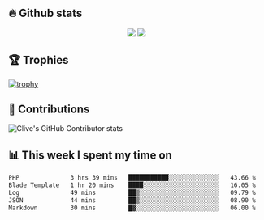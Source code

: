 ## &#128293; Github stats

<!-- GitHub Readme Streak Stats - https://github.com/DenverCoder1/github-readme-streak-stats -->
<p align="center">

<picture>
  <source 
    srcset="https://github-readme-stats.vercel.app/api?username=clivewalkden&count_private=true&show_icons=true&theme=darcula"
    media="(prefers-color-scheme: dark)"
  />
  <source
    srcset="https://github-readme-stats.vercel.app/api?username=clivewalkden&count_private=true&show_icons=true&theme=calm"
    media="(prefers-color-scheme: light), (prefers-color-scheme: no-preference)"
  />
  <img src="https://github-readme-stats.vercel.app/api?username=clivewalkden&count_private=true&show_icons=true&theme=darcula" />
</picture>

<a href="https://git.io/streak-stats" target="_blank">
  <img src="http://github-readme-streak-stats.herokuapp.com?user=clivewalkden&theme=darcula&date_format=j%20M%5B%20Y%5D" />
</a>

</p>

## &#127942; Trophies
[![trophy](https://github-profile-trophy.vercel.app/?username=clivewalkden&theme=onedark)](https://github.com/clivewalkden/github-profile-trophy)

## &#129309; Contributions
![Clive's GitHub Contributor stats](https://github-contributor-stats.vercel.app/api?username=clivewalkden)

## &#128202; This week I spent my time on
<!--START_SECTION:waka-->

```txt
PHP              3 hrs 39 mins   ███████████░░░░░░░░░░░░░░   43.66 %
Blade Template   1 hr 20 mins    ████░░░░░░░░░░░░░░░░░░░░░   16.05 %
Log              49 mins         ██▒░░░░░░░░░░░░░░░░░░░░░░   09.79 %
JSON             44 mins         ██▒░░░░░░░░░░░░░░░░░░░░░░   08.90 %
Markdown         30 mins         █▓░░░░░░░░░░░░░░░░░░░░░░░   06.00 %
```

<!--END_SECTION:waka-->
